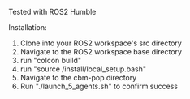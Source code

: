 Tested with ROS2 Humble

Installation:

1. Clone into your ROS2 workspace's src directory
2. Navigate to the ROS2 workspace base directory
3. run "colcon build"
4. run "source /install/local_setup.bash"
5. Navigate to the cbm-pop directory
6. Run "./launch_5_agents.sh" to confirm success
